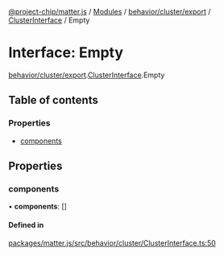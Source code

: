 [@project-chip/matter.js](../README.md) / [Modules](../modules.md) / [behavior/cluster/export](../modules/behavior_cluster_export.md) / [ClusterInterface](../modules/behavior_cluster_export.ClusterInterface.md) / Empty

# Interface: Empty

[behavior/cluster/export](../modules/behavior_cluster_export.md).[ClusterInterface](../modules/behavior_cluster_export.ClusterInterface.md).Empty

## Table of contents

### Properties

- [components](behavior_cluster_export.ClusterInterface.Empty.md#components)

## Properties

### components

• **components**: []

#### Defined in

[packages/matter.js/src/behavior/cluster/ClusterInterface.ts:50](https://github.com/project-chip/matter.js/blob/6d3b6a5d957d88a9231d6ecab4bb41f8133112be/packages/matter.js/src/behavior/cluster/ClusterInterface.ts#L50)
